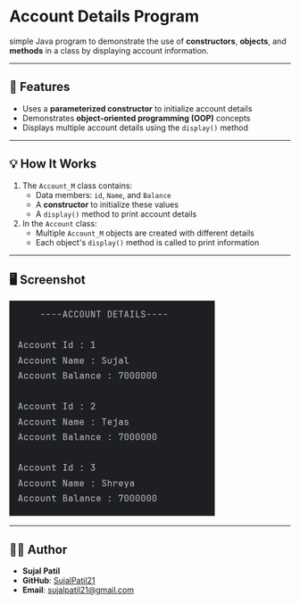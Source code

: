 # Account Details Program

simple Java program to demonstrate the use of **constructors**, **objects**, and **methods** in a class by displaying account information.

---

## 🧩 Features
- Uses a **parameterized constructor** to initialize account details  
- Demonstrates **object-oriented programming (OOP)** concepts  
- Displays multiple account details using the `display()` method  

---

## 💡 How It Works
1. The `Account_M` class contains:
   - Data members: `id`, `Name`, and `Balance`
   - A **constructor** to initialize these values
   - A `display()` method to print account details  
2. In the `Account` class:
   - Multiple `Account_M` objects are created with different details  
   - Each object's `display()` method is called to print information  

---

## 🖥️ Screenshot
![Program Output](Output.png)

---

## 🧑‍💻 Author
- **Sujal Patil**  
- **GitHub**: [SujalPatil21](https://github.com/SujalPatil21)  
- **Email**: sujalpatil21@gmail.com

